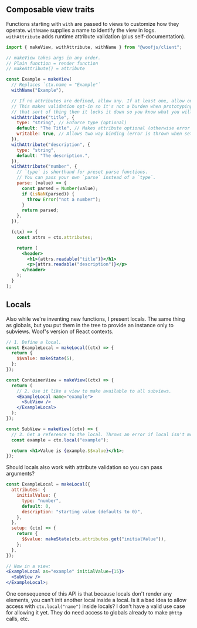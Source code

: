 ## Composable view traits

Functions starting with `with` are passed to views to customize how they operate. `withName` supplies a name to identify the view in logs. `withAttribute` adds runtime attribute validation (plus self-documentation).

```jsx
import { makeView, withAttribute, withName } from "@woofjs/client";

// makeView takes args in any order.
// Plain function = render function
// makeAttribute() = attribute

const Example = makeView(
  // Replaces `ctx.name = "Example"`
  withName("Example"),

  // If no attributes are defined, allow any. If at least one, allow only defined attributes.
  // This makes validation opt-in so it's not a burden when prototyping, but when you care about
  // that sort of thing then it locks it down so you know what you will get.
  withAttribute("title", {
    type: "string", // Enforce type (optional)
    default: "The Title", // Makes attribute optional (otherwise error is thrown if not passed)
    writable: true, // Allows two way binding (error is thrown when setting if writable: false)
  }),
  withAttribute("description", {
    type: "string",
    default: "The description.",
  }),
  withAttribute("number", {
    // `type` is shorthand for preset parse functions.
    // You can pass your own `parse` instead of a `type`.
    parse: (value) => {
      const parsed = Number(value);
      if (isNaN(parsed)) {
        throw Error("not a number");
      }
      return parsed;
    },
  }),

  (ctx) => {
    const attrs = ctx.attributes;

    return (
      <header>
        <h1>{attrs.readable("title")}</h1>
        <p>{attrs.readable("description")}</p>
      </header>
    );
  }
);
```

## Locals

Also while we're inventing new functions, I present locals. The same thing as globals, but you put them in the tree to provide an instance only to subviews. Woof's version of React contexts.

```jsx
// 1. Define a local.
const ExampleLocal = makeLocal((ctx) => {
  return {
    $$value: makeState(5),
  };
});

const ContainerView = makeView((ctx) => {
  return (
    // 2. Use it like a view to make available to all subviews.
    <ExampleLocal name="example">
      <SubView />
    </ExampleLocal>
  );
});

const SubView = makeView((ctx) => {
  // 3. Get a reference to the local. Throws an error if local isn't mounted upview.
  const example = ctx.local("example");

  return <h1>Value is {example.$$value}</h1>;
});
```

Should locals also work with attribute validation so you can pass arguments?

```jsx
const ExampleLocal = makeLocal({
  attributes: {
    initialValue: {
      type: "number",
      default: 0,
      description: "starting value (defaults to 0)",
    },
  },
  setup: (ctx) => {
    return {
      $$value: makeState(ctx.attributes.get("initialValue")),
    };
  },
});

// Now in a view:
<ExampleLocal as="example" initialValue={15}>
  <SubView />
</ExampleLocal>;
```

One consequence of this API is that because locals don't render any elements, you can't init another local inside a local. Is it a bad idea to allow access with `ctx.local("name")` inside locals? I don't have a valid use case for allowing it yet. They do need access to globals already to make `@http` calls, etc.
